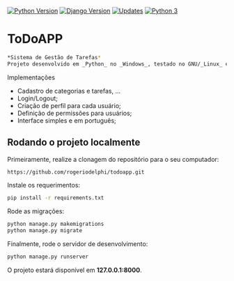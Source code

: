 [![Python Version](https://img.shields.io/badge/python-3.8.3-brightgreen.svg)](https://python.org)
[![Django Version](https://img.shields.io/badge/django-2.2.13-brightgreen.svg)](https://djangoproject.com)
[![Updates](https://pyup.io/repos/github/rogeriodelphi/todoapp/shield.svg)](https://pyup.io/repos/github/rogeriodelphi/todoapp/)
[![Python 3](https://pyup.io/repos/github/rogeriodelphi/todoapp/python-3-shield.svg)](https://pyup.io/repos/github/rogeriodelphi/todoapp/)

# ToDoAPP
```bash
*Sistema de Gestão de Tarefas*  
Projeto desenvolvido em _Python_ no _Windows_, testado no GNU/_Linux_ e _Windows_.  
```
Implementações
* Cadastro de categorias e tarefas, ...
* Login/Logout;
* Criação de perfil para cada usuário;
* Definição de permissões para usuários;
* Interface simples e em português;


## Rodando o projeto localmente

Primeiramente, realize a clonagem do repositório para o seu computador:

```bash
https://github.com/rogeriodelphi/todoapp.git
```

Instale os requerimentos:

```bash
pip install -r requirements.txt
```

Rode as migrações:

```bash
python manage.py makemigrations
python manage.py migrate
```

Finalmente, rode o servidor de desenvolvimento:

```bash
python manage.py runserver
```

O projeto estará disponível em **127.0.0.1:8000**.